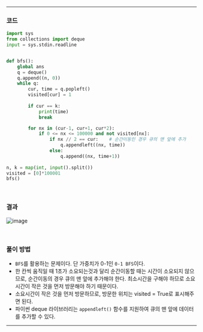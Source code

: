 ___
### 코드
```python
import sys
from collections import deque
input = sys.stdin.readline


def bfs():
    global ans
    q = deque()
    q.append((n, 0))
    while q:
        cur, time = q.popleft()
        visited[cur] = 1
            
        if cur == k:
            print(time)
            break

        for nx in (cur-1, cur+1, cur*2):
            if 0 <= nx <= 100000 and not visited[nx]:
                if nx // 2 == cur:    # 순간이동인 경우 큐의 맨 앞에 추가
                    q.appendleft((nx, time))
                else:
                    q.append((nx, time+1))
        
n, k = map(int, input().split())
visited = [0]*100001
bfs()
```
<br>

### 결과
![image](https://user-images.githubusercontent.com/50696567/196103103-902b3836-e325-4ff8-9641-3cd6dde816a3.png)

<br>

### 풀이 방법
- `BFS`를 활용하는 문제이다. 단 가중치가 0-1인 `0-1 BFS`이다.
- 한 칸씩 움직일 때 1초가 소요되는것과 달리 순간이동할 때는 시간이 소요되지 않으므로, 순간이동의 경우 큐의 맨 앞에 추가해야 한다. 최소시간을 구해야 하므로 소요시간이 작은 것을 먼저 방문해야 하기 때문이다.
- 소요시간이 작은 것을 먼저 방문하므로, 방문한 위치는 visited = True로 표시해주면 된다.
- 파이썬 deque 라이브러리는 `appendleft()` 함수를 지원하여 큐의 맨 앞에 데이터를 추가할 수 있다.
___
